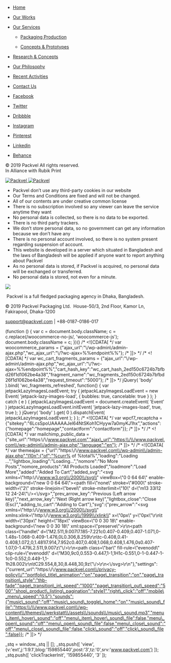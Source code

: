[](#)

*   [Home](https://www.packvel.com/)
    
*   [Our Works](https://www.packvel.com/works/)
    
*   [Our Services](#)
    
    *   [Packaging Production](https://www.packvel.com/packaging-production/)
        
    *   [Concepts & Prototypes](https://www.packvel.com/concepts-prototypes/)
        
*   [Research & Concepts](https://www.packvel.com/research-concepts/)
    
*   [Our Philosophy](https://www.packvel.com/about/)
    
*   [Recent Activities](https://www.packvel.com/blog/)
    
*   [Contact Us](https://www.packvel.com/contact/)
    

*   [Facebook](https://www.facebook.com/packvel/)
*   [Twitter](https://www.facebook.com/Packvel1/)
*   [Dribbble](https://dribbble.com/packvel)
*   [Instagram](#)
*   [Pinterest](https://www.pinterest.com/packvelpackaging/)
*   [Linkedin](https://www.linkedin.com/company/14587057/about/)
*   [Behance](https://www.behance.net/packvel)

© 2019 Packvel All rights reserved.  
In Alliance with Rubik Print

 [![Packvel](https://www.packvel.com/wp-content/uploads/2019/03/logo-1.png) ![Packvel](https://www.packvel.com/wp-content/uploads/2019/03/logo-white.png)](https://www.packvel.com/ "Packvel") 

*   Packvel don’t use any third-party cookies in our website
*   Our Terms and Conditions are fixed and will not be changed.
*   All of our contents are under creative common license
*   There is no subscription involved so any viewer can leave the service anytime they want
*   No personal data is collected, so there is no data to be exported.
*   There is no third party trackers.
*   We don’t store personal data, so no government can get any information because we don’t have any
*   There is no personal account involved, so there is no system present regarding suspension of account.
*   This website is developed in a server which situated in Bangladesh and the laws of Bangladesh will be applied if anyone want to report anything about Packvel
*   As no personal data is stored, if Packvel is acquired, no personal data will be exchanged or transferred.
*   No personal data is stored, not even for a minute.

![](https://www.packvel.com/wp-content/uploads/2019/03/footer-logo.png)

 Packvel is a full fledged packaging agency in Dhaka, Bangladesh.

© 2019 Packvel Packaging Ltd.  House-50/3, 2nd Floor, Kamor Ln, Fakirapool, Dhaka-1200

support@packvel.com | +88-0187-0186-017

[](# "Scroll To Top")(function () { var c = document.body.className; c = c.replace(/woocommerce-no-js/, 'woocommerce-js'); document.body.className = c; })() /\* <!\[CDATA\[ \*/ var woocommerce\_params = {"ajax\_url":"\\/wp-admin\\/admin-ajax.php","wc\_ajax\_url":"\\/?wc-ajax=%%endpoint%%"}; /\* \]\]> \*/ /\* <!\[CDATA\[ \*/ var wc\_cart\_fragments\_params = {"ajax\_url":"\\/wp-admin\\/admin-ajax.php","wc\_ajax\_url":"\\/?wc-ajax=%%endpoint%%","cart\_hash\_key":"wc\_cart\_hash\_2ed150c6724b7bfbd26f1d1062be4a38","fragment\_name":"wc\_fragments\_2ed150c6724b7bfbd26f1d1062be4a38","request\_timeout":"5000"}; /\* \]\]> \*/ jQuery( 'body' ).bind( 'wc\_fragments\_refreshed', function() { var jetpackLazyImagesLoadEvent; try { jetpackLazyImagesLoadEvent = new Event( 'jetpack-lazy-images-load', { bubbles: true, cancelable: true } ); } catch ( e ) { jetpackLazyImagesLoadEvent = document.createEvent( 'Event' ) jetpackLazyImagesLoadEvent.initEvent( 'jetpack-lazy-images-load', true, true ); } jQuery( 'body' ).get( 0 ).dispatchEvent( jetpackLazyImagesLoadEvent ); } ); /\* <!\[CDATA\[ \*/ var wpcf7\_recaptcha = {"sitekey":"6LcsSpoUAAAAAJel64NtSKoh1CHyyw7a0myKJ1hx","actions":{"homepage":"homepage","contactform":"contactform"}}; /\* \]\]> \*/ /\* <!\[CDATA\[ \*/ var mailchimp\_public\_data = {"site\_url":"https:\\/\\/www.packvel.com","ajax\_url":"https:\\/\\/www.packvel.com\\/wp-admin\\/admin-ajax.php","language":"en"}; /\* \]\]> \*/ /\* <!\[CDATA\[ \*/ var themeajax = {"url":"https:\\/\\/www.packvel.com\\/wp-admin\\/admin-ajax.php","l10n":{"of":"%curr% of %total%","loading":"Loading ...","lightbox\_loading":"Loading...","nomore":"No More Posts","nomore\_products":"All Products Loaded","loadmore":"Load More","added":"Added To Cart","added\_svg":"<svg xmlns=\\"http:\\/\\/www.w3.org\\/2000\\/svg\\" viewBox=\\"0 0 64 64\\" enable-background=\\"new 0 0 64 64\\"><path fill=\\"none\\" stroke=\\"#000\\" stroke-width=\\"2\\" stroke-linejoin=\\"bevel\\" stroke-miterlimit=\\"10\\" d=\\"m13 33l12 12 24-24\\"\\/><\\/svg>","prev\_arrow\_key":"Previous (Left arrow key)","next\_arrow\_key":"Next (Right arrow key)","lightbox\_close":"Close (Esc)","adding\_to\_cart":"Adding to Cart"},"svg":{"prev\_arrow":"<svg xmlns=\\"http:\\/\\/www.w3.org\\/2000\\/svg\\" xmlns:xlink=\\"http:\\/\\/www.w3.org\\/1999\\/xlink\\" x=\\"0px\\" y=\\"0px\\"\\r\\n\\t width=\\"30px\\" height=\\"18px\\" viewBox=\\"0 0 30 18\\" enable-background=\\"new 0 0 30 18\\" xml:space=\\"preserve\\">\\r\\n<path class=\\"handle\\" d=\\"M2.511,9.007l7.185-7.221c0.407-0.409,0.407-1.071,0-1.48s-1.068-0.409-1.476,0L0.306,8.259\\r\\n\\tc-0.408,0.41-0.408,1.072,0,1.481l7.914,7.952c0.407,0.408,1.068,0.408,1.476,0s0.407-1.07,0-1.479L2.511,9.007z\\"\\/>\\r\\n<path class=\\"bar\\" fill-rule=\\"evenodd\\" clip-rule=\\"evenodd\\" d=\\"M30,9c0,0.553-0.447,1-1,1H1c-0.551,0-1-0.447-1-1c0-0.552,0.449-1,1-1h28.002\\r\\n\\tC29.554,8,30,8.448,30,9z\\"\\/>\\r\\n<\\/svg>\\r\\n"},"settings":{"current\_url":"https:\\/\\/www.packvel.com\\/privacy-policy\\/","portfolio\_title\_animation":"on","page\_transition":"on","page\_transition\_style":"thb-fade","page\_transition\_in\_speed":"1000","page\_transition\_out\_speed":"500","shop\_product\_listing\_pagination":"style1","right\_click":"off","mobile\_menu\_speed":"0.5"},"sounds":{"music\_sound":"off","music\_sound\_toggle\_home":"on","music\_sound\_file":"https:\\/\\/www.packvel.com\\/wp-content\\/themes\\/werkstatt\\/assets\\/sounds\\/music\_sound.mp3","menu\_item\_hover\_sound":"off","menu\_item\_hover\_sound\_file":false,"menu\_open\_sound":"off","menu\_open\_sound\_file":false,"menu\_close\_sound":"off","menu\_close\_sound\_file":false,"click\_sound":"off","click\_sound\_file":false}}; /\* \]\]> \*/

[](#)

 

\_stq = window.\_stq || \[\]; \_stq.push(\[ 'view', {v:'ext',j:'1:9.1',blog:'159855440',post:'3',tz:'0',srv:'www.packvel.com'} \]); \_stq.push(\[ 'clickTrackerInit', '159855440', '3' \]);